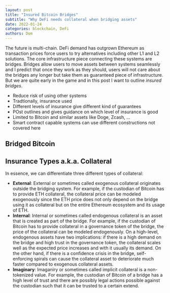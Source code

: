 ```yaml
---
layout: post
title: "Insured Bitcoin Bridges"
subtitle: "Why DeFi needs collateral when bridging assets"
date: 2022-01-24
categories: blockchain, DeFi
authors: Dom
---
```


The future is multi-chain. DeFi demand has outgrown Ethereum as transaction prices force users to try alternatives including other L1 and L2 solutions.
The core infrastructure piece connecting these systems are bridges.
Bridges allow users to move assets between systems seamlessly and I predict that once they work as they should, users will not care about the bridges any longer but take them as guaranteed piece of infrastructure.
But we are quite early in the game and in this post I want to outline *insured bridges*.

- Reduce risk of using other systems
- Tradtionally, insurance used
- Different levels of insurance give different kind of guarantees
- POst outlines and gives guidance on which level of insurance is good
- Limited to Bitcoin and similar assets like Doge, Zcash, ...
- Smart contract capable systems can use different constructions not covered here


## Bridged Bitcoin



## Insurance Types a.k.a. Collateral

In essence, we can differentiate three different types of collateral:

* **External**: External or sometimes called exogenous collateral originates outside the bridging system. For example, if the custodian of Bitcoin has to provide ETH collateral, the collateral price can be modeled exogenously since the ETH price does not only depend on the bridge using it as collateral but on the entire Ethereum ecosystem and its usage of ETH.
* **Internal**: Internal or sometimes called endogenous collateral is an asset that is created as part of the bridge. For example, if the custodian of Bitcoin has to provide collateral in a governance token of the bridge, the price of the collateral can be modeled endogenously. On a high-level, endogenous assets have two implications: if there is a high demand on the bridge and high trust in the governance token, the collateral scales well as the expected price increases and with it usually its demand. On the other hand, if there is a confidence crisis in the bridge, self-enforcing spirals can cause the collateral asset to deteriorate much faster compared to exogenous collateral assets.
* **Imaginary**: Imaganiry or sometimes called implicit collateral is a non-tokenized value. For example, the custodian of Bitcoin of a bridge has a high level of trust and there are possibly legal actions possible against the custodian such that it can be trusted to a certain extend.
